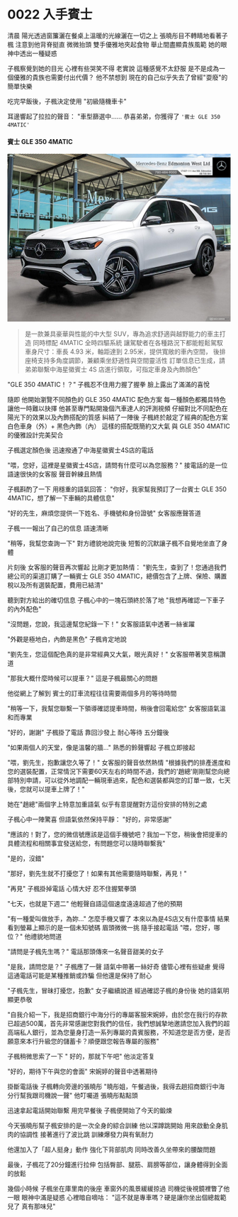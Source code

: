 # 0022 入手賓士

清晨
陽光透過窗簾灑在餐桌上溫暖的光線灑在一切之上
張曉彤目不轉睛地看著子楓
注意到他背脊挺直
微微抬頭
雙手優雅地夾起食物
舉止間盡顯貴族風範
她的眼神中透出一種疑惑

子楓察覺到她的目光
心裡有些哭笑不得
老實說
這種感覺不太舒服
是不是成為一個優雅的貴族也需要付出代價？
他不禁想到
現在的自己似乎失去了曾經"耍廢"的簡單快樂

吃完早飯後，子楓決定使用 "初級隨機車卡"

耳邊響起了拉拉的聲音：
"車型篩選中……
恭喜弟弟，你獲得了 `'賓士 GLE 350 4MATIC'`

#### 賓士 GLE 350 4MATIC
![alt text](images/350_4MATIC.jpg)

>是一款兼具豪華與性能的中大型 SUV，專為追求舒適與越野能力的車主打造
同時標配 4MATIC 全時四驅系統
讓駕駛者在各種路況下都能輕鬆駕馭
車身尺寸：車長 4.93 米，軸距達到 2.95米，提供寬敞的車內空間，
後排座椅支持多角度調節，兼顧乘坐舒適性與空間靈活性
訂單信息已生成，請弟弟聯繫中海星徽賓士 4S 店進行領取，可指定車身及內飾顏色"

"GLE 350 4MATIC！？"
子楓忍不住用力握了握拳
臉上露出了滿滿的喜悅

隨即
他開始瀏覽不同顏色的 GLE 350 4MATIC 配色方案
每一種顏色都獨具特色
讓他一時難以抉擇
他甚至專門點開幾個汽車達人的評測視頻
仔細對比不同配色在陽光下的效果以及內飾搭配的質感
糾結了一陣後
子楓終於敲定了經典的配色方案
白色車身（外）+ 黑色內飾（內）
這樣的搭配既簡約又大氣
與 GLE 350 4MATIC 的優雅設計完美契合

子楓選定顏色後
迅速撥通了中海星徽賓士4S店的電話

"喂，您好，這裡是星徽賓士4S店，請問有什麼可以為您服務？"
接電話的是一位語速很快的女客服
聲音幹練且熱情

子楓斟酌了一下
用穩重的語氣回答：
"你好，我家幫我預訂了一台賓士 GLE 350 4MATIC，想了解一下車輛的具體信息"

"好的先生，麻煩您提供一下姓名、手機號和身份證號"
女客服應聲答道

子楓一一報出了自己的信息
語速清晰

"稍等，我幫您查詢一下"
對方禮貌地說完後
短暫的沉默讓子楓不自覺地坐直了身體

片刻後
女客服的聲音再次響起
比剛才更加熱情：
"劉先生，查到了！您通過我們總公司的渠道訂購了一輛賓士 GLE 350 4MATIC，總價包含了上牌、保險、購置稅以及所有選裝配置，費用已結清"

聽到對方給出的確切信息
子楓心中的一塊石頭終於落了地
"我想再確認一下車子的內外配色"

"沒問題，您說，我這邊幫您紀錄一下！"
女客服語氣中透著一絲雀躍

"外觀是極地白，內飾是黑色"
子楓肯定地說

"劉先生，您這個配色真的是非常經典又大氣，眼光真好！"
女客服帶著笑意稱讚道

"那我大概什麼時候可以提車？"
這是子楓最關心的問題

他從網上了解到
賓士的訂車流程往往需要兩個多月的等待時間

"稍等一下，我幫您聯繫一下領導確認提車時間，稍後會回電給您"
女客服語氣溫和而專業

"好的，謝謝"
子楓掛了電話
靠回沙發上
耐心等待
五分鐘後

"如果兩個人的天堂，像是溫馨的牆..."
熟悉的鈴聲響起
子楓立即接起

"喂，劉先生，抱歉讓您久等了！"
女客服的聲音依然熱情
"根據我們的排產進度和您的選裝配置，正常情況下需要60天左右的時間不過，我們的'趙總'剛剛幫您向總部特別申請，可以從外地調配一輛現車過來，配色和選裝都與您的訂單一致，七天後，您就可以提車上牌了！"

她在"趙總"兩個字上特意加重語氣
似乎有意提醒對方這份安排的特別之處

子楓心中一陣驚喜
但語氣依然保持平靜：
"好的，非常感謝"

"應該的！對了，您的微信號應該是這個手機號吧？我加一下您，稍後會把提車的具體流程和相關事宜發送給您，有問題您可以隨時聯繫我"

"是的，沒錯"

"那好，劉先生就不打擾您了！如果有其他需要隨時聯繫，再見！"

"再見"
子楓掛掉電話
心情大好
忍不住握緊拳頭

"七天，也就是下週二"
他輕聲自語這個速度遠遠超過了他的預期

"有一種愛叫做放手，為妳…"
怎麼手機又響了
本來以為是4S店又有什麼事情
結果看到螢幕上顯示的是一個未知號碼
眉頭微微一挑
隨手接起電話
"喂，您好，哪位？"
他禮貌地問道

"請問是子楓先生嗎？"
電話那頭傳來一名聲音甜美的女子

"是我，請問您是？"
子楓應了一聲
語氣中帶著一絲好奇
儘管心裡有些疑慮
覺得這通電話可能是某種推銷或詐騙
但他還是保持了耐心

"子楓先生，冒昧打擾您，抱歉"
女子繼續說道
經過確認子楓的身份後
她的語氣明顯更恭敬

"自我介紹一下，我是招商銀行中海分行的專屬客服宋婉婷，由於您在我行的存款已超過500萬，首先非常感謝您對我們的信任，我們想誠摯地邀請您加入我們的超高端私人銀行，並為您量身打造一系列專屬的貴賓服務，不知道您是否方便，是否願意來本行升級您的儲蓄卡？順便跟您報告專屬的服務"

子楓稍微思索了一下
" 好的，那就下午吧"
他淡定答复

"好的，期待下午與您的會面"
宋婉婷的聲音中透著期待

掛斷電話後
子楓轉向旁邊的張曉彤
"曉彤姐，午餐過後，我得去趟招商銀行中海分行幫我跟司機說一聲"
他叮囑道
張曉彤點點頭

迅速拿起電話開始聯繫
用完早餐後
子楓便開始了今天的鍛煉

今天張曉彤幫子楓安排的是一次全身的綜合訓練
他以深蹲跳開始
用來啟動全身肌肉的協調性
接著進行了波比跳
訓練爆發力與有氧耐力

他還加入了「超人挺身」動作
強化下背部肌肉
同時改善久坐帶來的腰酸問題

最後，子楓花了20分鐘進行拉伸
包括臀部、腿筋、肩膀等部位，讓身體得到全面的放鬆

幾個小時候
子楓坐在庫里南的後座
車窗外的風景緩緩掠過
司機從後視鏡裡瞥了他一眼
眼神中滿是疑惑
心裡暗自嘀咕：
"這不就是專車嗎？硬是讓你坐出個總裁範兒了
真有那味兒"